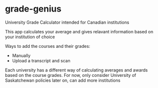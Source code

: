# grade-genius

University Grade Calculator intended for Canadian institutions

This app calculates your average and gives relavant information based on your institution of choice

Ways to add the courses and their grades:

- Manually
- Upload a transcript and scan

Each university has a different way of calculating averages and awards based on the course grades.
For now, only consider University of Saskatchewan policies
later on, can add more institutions
